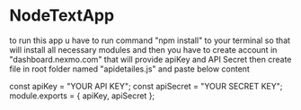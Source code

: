 # NodeTextApp
to run this app u have to run command "npm install" to your terminal so that will install all necessary modules 
and then you have to create account in "dashboard.nexmo.com" that will provide apiKey and API Secret then create file in root folder named "apidetailes.js" and paste below content

const apiKey = "YOUR API KEY";
const apiSecret = "YOUR SECRET KEY";
module.exports = { apiKey, apiSecret };
